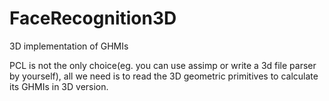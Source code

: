 # FaceRecognition3D
3D implementation of GHMIs

PCL is not the only choice(eg. you can use assimp or write a 3d file parser by yourself), all we need is to read the 3D geometric
primitives to calculate its GHMIs in 3D version.
